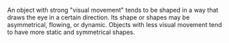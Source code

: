 An object with strong "visual movement" tends to be shaped in a way that draws the eye in a certain direction. Its shape or shapes may be asymmetrical, flowing, or dynamic. Objects with less visual movement tend to have more static and symmetrical shapes.
